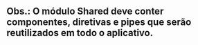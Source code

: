 ## Obs.:  O módulo Shared deve conter componentes, diretivas e pipes que serão reutilizados em todo o aplicativo.